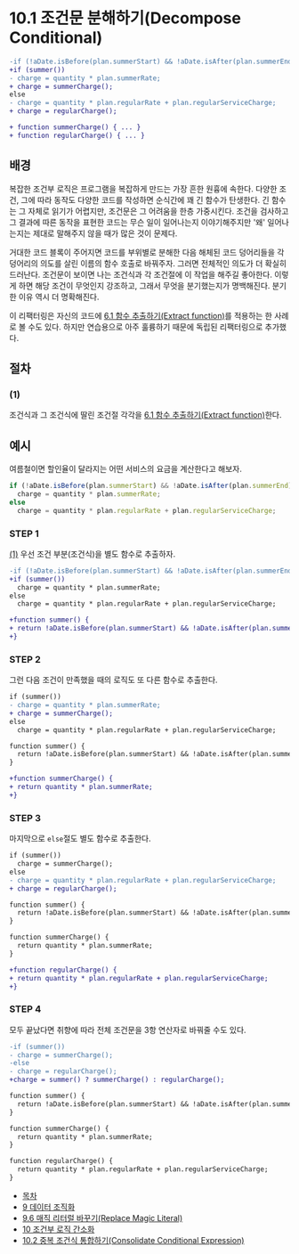 # 10.1 조건문 분해하기(Decompose Conditional)
``` diff
-if (!aDate.isBefore(plan.summerStart) && !aDate.isAfter(plan.summerEnd))
+if (summer())
- charge = quantity * plan.summerRate;
+ charge = summerCharge();
else
- charge = quantity * plan.regularRate + plan.regularServiceCharge;
+ charge = regularCharge();

+ function summerCharge() { ... }
+ function regularCharge() { ... }
```

## 배경
복잡한 조건부 로직은 프로그램을 복잡하게 만드는 가장 흔한 원흉에 속한다. 다양한 조건, 그에 따라 동작도 다양한 코드를 작성하면 순식간에 꽤 긴 함수가 탄생한다. 긴 함수는 그 자체로 읽기가 어렵지만, 조건문은 그 어려움을 한층 가중시킨다. 조건을 검사하고 그 결과에 따른 동작을 표현한 코드는 무슨 일이 일어나는지 이야기해주지만 '왜' 일어나는지는 제대로 말해주지 않을 때가 많은 것이 문제다.

거대한 코드 블록이 주어지면 코드를 부위별로 분해한 다음 해체된 코드 덩어리들을 각 덩어리의 의도를 살린 이름의 함수 호출로 바꿔주자. 그러면 전체적인 의도가 더 확실히 드러난다. 조건문이 보이면 나는 조건식과 각 조건절에 이 작업을 해주길 좋아한다. 이렇게 하면 해당 조건이 무엇인지 강조하고, 그래서 무엇을 분기했는지가 명백해진다. 분기한 이유 역시 더 명확해진다.

이 리팩터링은 자신의 코드에 [6.1 함수 추출하기(Extract function)](https://github.com/wonder13662/refactoring-v2/blob/writing/chapter06/6-1.md)를 적용하는 한 사례로 볼 수도 있다. 하지만 연습용으로 아주 훌륭하기 때문에 독립된 리팩터링으로 추가했다.

## 절차
### (1)
조건식과 그 조건식에 딸린 조건절 각각을 [6.1 함수 추출하기(Extract function)](https://github.com/wonder13662/refactoring-v2/blob/writing/chapter06/6-1.md)한다.

## 예시
여름철이면 할인율이 달라지는 어떤 서비스의 요금을 계산한다고 해보자.
``` javascript
if (!aDate.isBefore(plan.summerStart) && !aDate.isAfter(plan.summerEnd))
  charge = quantity * plan.summerRate;
else
  charge = quantity * plan.regularRate + plan.regularServiceCharge;
```
### STEP 1
[(1)](https://github.com/wonder13662/refactoring-v2/blob/writing/chapter10/10-1.md#1) 우선 조건 부분(조건식)을 별도 함수로 추출하자.
``` diff
-if (!aDate.isBefore(plan.summerStart) && !aDate.isAfter(plan.summerEnd))
+if (summer())
  charge = quantity * plan.summerRate;
else
  charge = quantity * plan.regularRate + plan.regularServiceCharge;

+function summer() {
+ return !aDate.isBefore(plan.summerStart) && !aDate.isAfter(plan.summerEnd);
+}
```
### STEP 2
그런 다음 조건이 만족했을 때의 로직도 또 다른 함수로 추출한다.
``` diff
if (summer())
- charge = quantity * plan.summerRate;
+ charge = summerCharge();
else
  charge = quantity * plan.regularRate + plan.regularServiceCharge;

function summer() {
  return !aDate.isBefore(plan.summerStart) && !aDate.isAfter(plan.summerEnd);
}

+function summerCharge() {
+ return quantity * plan.summerRate;
+}
```
### STEP 3
마지막으로 `else`절도 별도 함수로 추출한다.
``` diff
if (summer())
  charge = summerCharge();
else
- charge = quantity * plan.regularRate + plan.regularServiceCharge;
+ charge = regularCharge();

function summer() {
  return !aDate.isBefore(plan.summerStart) && !aDate.isAfter(plan.summerEnd);
}

function summerCharge() {
  return quantity * plan.summerRate;
}

+function regularCharge() {
+ return quantity * plan.regularRate + plan.regularServiceCharge;
+}
```
### STEP 4
모두 끝났다면 취향에 따라 전체 조건문을 3항 연산자로 바꿔줄 수도 있다.
``` diff
-if (summer())
- charge = summerCharge();
-else
- charge = regularCharge();
+charge = summer() ? summerCharge() : regularCharge();

function summer() {
  return !aDate.isBefore(plan.summerStart) && !aDate.isAfter(plan.summerEnd);
}

function summerCharge() {
  return quantity * plan.summerRate;
}

function regularCharge() {
  return quantity * plan.regularRate + plan.regularServiceCharge;
}
```

- [목차](https://github.com/wonder13662/refactoring-v2/blob/writing/README.md)
- [9 데이터 조직화](https://github.com/wonder13662/refactoring-v2/blob/writing/chapter09)
- [9.6 매직 리터럴 바꾸기(Replace Magic Literal)](https://github.com/wonder13662/refactoring-v2/blob/writing/chapter09/9-6.md)
- [10 조건부 로직 간소화](https://github.com/wonder13662/refactoring-v2/blob/writing/chapter10)
- [10.2 중복 조건식 통합하기(Consolidate Conditional Expression)](https://github.com/wonder13662/refactoring-v2/blob/writing/chapter10/10-2.md)